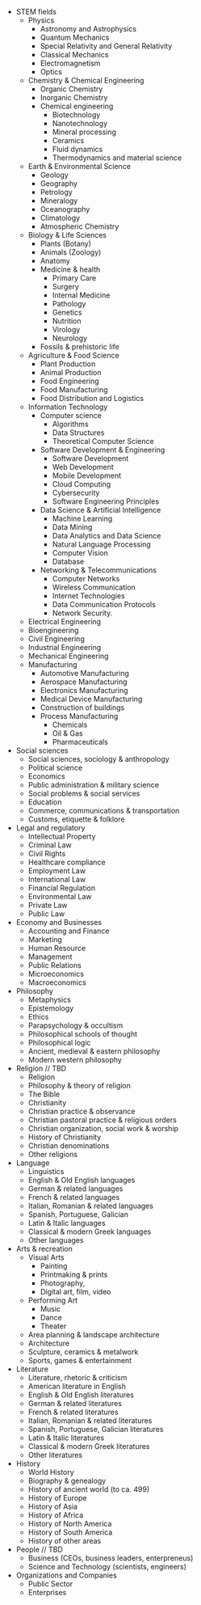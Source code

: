 * STEM fields
  * Physics 
    * Astronomy and Astrophysics
    * Quantum Mechanics
    * Special Relativity and General Relativity
    * Classical Mechanics
    * Electromagnetism
    * Optics
  * Chemistry & Chemical Engineering
    * Organic Chemistry
    * Inorganic Chemistry
    * Chemical engineering 
      * Biotechnology
      * Nanotechnology
      * Mineral processing
      * Ceramics
      * Fluid dynamics
      * Thermodynamics and material science
  * Earth & Environmental Science
    * Geology
    * Geography
    * Petrology
    * Mineralogy
    * Oceanography
    * Climatology
    * Atmospheric Chemistry
  * Biology & Life Sciences
    * Plants (Botany)  
    * Animals (Zoology) 
    * Anatomy  
    * Medicine & health
      * Primary Care
      * Surgery
      * Internal Medicine
      * Pathology
      * Genetics
      * Nutrition
      * Virology
      * Neurology
    * Fossils & prehistoric life  
  * Agriculture & Food Science
    * Plant Production
    * Animal Production
    * Food Engineering
    * Food Manufacturing
    * Food Distribution and Logistics 
  * Information Technology
    * Computer science
      * Algorithms
      * Data Structures
      * Theoretical Computer Science
    * Software Development & Engineering
      * Software Development
      * Web Development
      * Mobile Development
      * Cloud Computing
      * Cybersecurity
      * Software Engineering Principles
    * Data Science & Artificial Intelligence
      * Machine Learning
      * Data Mining
      * Data Analytics and Data Science
      * Natural Language Processing
      * Computer Vision
      * Database
    * Networking & Telecommunications
      * Computer Networks
      * Wireless Communication
      * Internet Technologies
      * Data Communication Protocols
      * Network Security.
  * Electrical Engineering
  * Bioengineering
  * Civil Engineering
  * Industrial Engineering
  * Mechanical Engineering
  * Manufacturing  
    * Automotive Manufacturing
    * Aerospace Manufacturing
    * Electronics Manufacturing
    * Medical Device Manufacturing
    * Construction of buildings
    * Process Manufacturing 
      * Chemicals
      * Oil & Gas
      * Pharmaceuticals
* Social sciences
  * Social sciences, sociology & anthropology 
  * Political science  
  * Economics 
  * Public administration & military science 
  * Social problems & social services 
  * Education 
  * Commerce, communications & transportation 
  * Customs, etiquette & folklore
* Legal and regulatory
  * Intellectual Property 
  * Criminal Law
  * Civil Rights
  * Healthcare compliance
  * Employment Law
  * International Law
  * Financial Regulation
  * Environmental Law
  * Private Law
  * Public Law 
* Economy and Businesses
  * Accounting and Finance
  * Marketing
  * Human Resource
  * Management
  * Public Relations
  * Microeconomics
  * Macroeconomics
* Philosophy
  * Metaphysics 
  * Epistemology 
  * Ethics
  * Parapsychology & occultism 
  * Philosophical schools of thought 
  * Philosophical logic 
  * Ancient, medieval & eastern philosophy 
  * Modern western philosophy
* Religion // TBD
  * Religion
  * Philosophy & theory of religion 
  * The Bible 
  * Christianity 
  * Christian practice & observance 
  * Christian pastoral practice & religious orders 
  * Christian organization, social work & worship 
  * History of Christianity 
  * Christian denominations  
  * Other religions 
* Language
  * Linguistics 
  * English & Old English languages 
  * German & related languages 
  * French & related languages 
  * Italian, Romanian & related languages 
  * Spanish, Portuguese, Galician 
  * Latin & Italic languages 
  * Classical & modern Greek languages 
  * Other languages
* Arts & recreation
  * Visual Arts 
    * Painting  
    * Printmaking & prints 
    * Photography, 
    * Digital art, film, video 
  * Performing Art
    * Music  
    * Dance
    * Theater
  * Area planning & landscape architecture 
  * Architecture 
  * Sculpture, ceramics & metalwork  
  * Sports, games & entertainment 
* Literature
  * Literature, rhetoric & criticism 
  * American literature in English 
  * English & Old English literatures 
  * German & related literatures 
  * French & related literatures 
  * Italian, Romanian & related literatures 
  * Spanish, Portuguese, Galician literatures 
  * Latin & Italic literatures 
  * Classical & modern Greek literatures 
  * Other literatures
* History
  * World History   
  * Biography & genealogy 
  * History of ancient world (to ca. 499) 
  * History of Europe  
  * History of Asia 
  * History of Africa  
  * History of North America  
  * History of South America 
  * History of other areas
* People // TBD 
  * Business (CEOs, business leaders, enterpreneus)
  * Science and Technology (scientists, engineers)
* Organizations and Companies
  * Public Sector
  * Enterprises  


